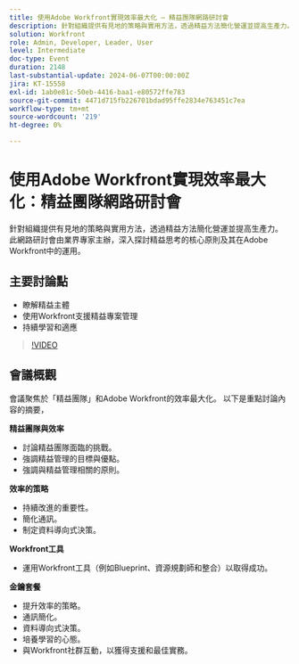```yaml
---
title: 使用Adobe Workfront實現效率最大化 — 精益團隊網路研討會
description: 針對組織提供有見地的策略與實用方法，透過精益方法簡化營運並提高生產力。 由業界專家主持的網路研討會，深入探討精益思考的核心原則及其在Adobe Workfront中的運用。關鍵討論點 — 瞭解精益主體​使用Workfront支援精益專案管理持續學習和適應
solution: Workfront
role: Admin, Developer, Leader, User
level: Intermediate
doc-type: Event
duration: 2148
last-substantial-update: 2024-06-07T00:00:00Z
jira: KT-15558
exl-id: 1ab0e81c-50eb-4416-baa1-e80572ffe783
source-git-commit: 4471d715fb226701bdad95ffe2834e763451c7ea
workflow-type: tm+mt
source-wordcount: '219'
ht-degree: 0%

---
```


# 使用Adobe Workfront實現效率最大化：精益團隊網路研討會

針對組織提供有見地的策略與實用方法，透過精益方法簡化營運並提高生產力。 此網路研討會由業界專家主辦，深入探討精益思考的核心原則及其在Adobe Workfront中的運用。

## 主要討論點

* 瞭解精益主體
* 使用Workfront支援精益專案管理
* 持續學習和適應

>[!VIDEO](https://video.tv.adobe.com/v/3429287/?learn=on)

## 會議概觀

會議聚焦於「精益團隊」和Adobe Workfront的效率最大化。 以下是重點討論內容的摘要，

**精益團隊與效率**

* 討論精益團隊面臨的挑戰。
* 強調精益管理的目標與優點。
* 強調與精益管理相關的原則。

**效率的策略**

* 持續改進的重要性。
* 簡化通訊。
* 制定資料導向式決策。

**Workfront工具**

* 運用Workfront工具（例如Blueprint、資源規劃師和整合）以取得成功。

**金鑰套餐**

* 提升效率的策略。
* 通訊簡化。
* 資料導向式決策。
* 培養學習的心態。
* 與Workfront社群互動，以獲得支援和最佳實務。